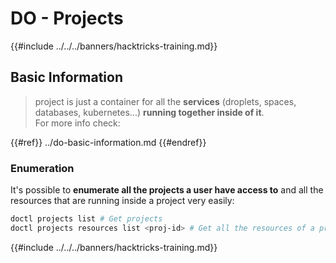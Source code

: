 # DO - Projects

{{#include ../../../banners/hacktricks-training.md}}

## Basic Information

> project is just a container for all the **services** (droplets, spaces, databases, kubernetes...) **running together inside of it**.\
> For more info check:

{{#ref}}
../do-basic-information.md
{{#endref}}

### Enumeration

It's possible to **enumerate all the projects a user have access to** and all the resources that are running inside a project very easily:

```bash
doctl projects list # Get projects
doctl projects resources list <proj-id> # Get all the resources of a project
```

{{#include ../../../banners/hacktricks-training.md}}





